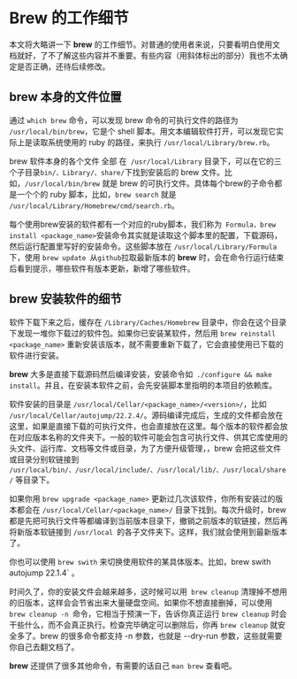 # Brew 的工作细节

本文将大略讲一下 **brew** 的工作细节。对普通的使用者来说，只要看明白使用文档就好，了不了解这些内容并不重要。有些内容（用斜体标出的部分）我也不太确定是否正确，还待后续修改。

## brew 本身的文件位置

通过 `which brew` 命令，可以发现 brew 命令的可执行文件的路径为 `/usr/local/bin/brew`，它是个 shell 脚本。用文本编辑软件打开，可以发现它实际上是读取系统使用的 ruby 的路径，来执行 `/usr/local/Library/brew.rb`。

brew 软件本身的各个文件 全部 在` /usr/local/Library` 目录下，可以在它的三个子目录` bin/、Library/、share/ `下找到安装后的 brew 文件。比如，`/usr/local/bin/brew` 就是 brew 的可执行文件。具体每个brew的子命令都是一个个的 ruby 脚本，比如，`brew search` 就是 `/usr/local/Library/Homebrew/cmd/search.rb`。

每个使用brew安装的软件都有一个对应的ruby脚本，我们称为` Formula，brew install <package_name>`安装命令其实就是读取这个脚本里的配置，下载源码，然后运行配置里写好的安装命令。这些脚本放在 `/usr/local/Library/Formula` 下，使用 `brew update `从`github`拉取最新版本的 **brew** 时，会在命令行运行结束后看到提示，哪些软件有版本更新，新增了哪些软件。

## brew 安装软件的细节

软件下载下来之后，缓存在 `/Library/Caches/Homebrew` 目录中，你会在这个目录下发现一堆你下载过的软件包。如果你已安装某软件，然后用 `brew reinstall <package_name>` 重新安装该版本，就不需要重新下载了，它会直接使用已下载的软件进行安装。

**brew** 大多是直接下载源码然后编译安装，安装命令如` ./configure && make install`。并且，在安装本软件之前，会先安装脚本里指明的本项目的依赖库。

软件安装的目录是 `/usr/local/Cellar/<package_name>/<version>/`，比如` /usr/local/Cellar/autojump/22.2.4/`。源码编译完成后，生成的文件都会放在这里，如果是直接下载的可执行文件，也会直接放在这里。每个版本的软件都会放在对应版本名称的文件夹下。一般的软件可能会包含可执行文件、供其它库使用的头文件、运行库、文档等文件或目录，为了方便升级管理，，brew 会把这些文件或目录分别软链接到 `/usr/local/bin/、/usr/local/include/、/usr/local/lib/、/usr/local/share/` 等目录下。

如果你用 `brew upgrade <package_name>` 更新过几次该软件，你所有安装过的版本都会在 `/usr/local/Cellar/<package_name>/` 目录下找到。每次升级时，brew都是先把可执行文件等都编译到当前版本目录下，撤销之前版本的软链接，然后再将新版本软链接到 `/usr/local `的各子文件夹下。这样，我们就会使用到最新版本了。

你也可以使用 `brew swith` 来切换使用软件的某具体版本。比如，brew swith autojump 22.1.4` 。

时间久了，你的安装文件会越来越多，这时候可以用` brew cleanup` 清理掉不想用的旧版本，这样会会节省出来大量硬盘空间。如果你不想直接删掉，可以使用 `brew cleanup -n `命令，它相当于预演一下，告诉你真正运行 `brew cleanup` 时会干些什么，而不会真正执行。检查完毕确定可以删除后，你再 `brew cleanup` 就安全多了。brew 的很多命令都支持 -n 参数，也就是 --dry-run 参数，这些就需要你自己去翻文档了。

**brew** 还提供了很多其他命令，有需要的话自己 `man brew` 查看吧。
